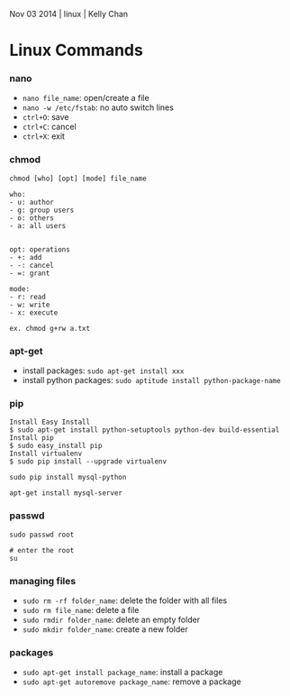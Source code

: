 Nov 03 2014 | linux | Kelly Chan
# Linux Commands

### nano

- `nano file_name`: open/create a file
- `nano -w /etc/fstab`: no auto switch lines
- `ctrl+O`: save
- `ctrl+C`: cancel
- `ctrl+X`: exit

### chmod

    chmod [who] [opt] [mode] file_name
    
    who:
    - u: author
    - g: group users
    - o: others
    - a: all users
    
    
    opt: operations
    - +: add
    - -: cancel
    - =: grant
    
    mode:
    - r: read
    - w: write
    - x: execute
    
    ex. chmod g+rw a.txt


### apt-get

- install packages: `sudo apt-get install xxx`
- install python packages: `sudo aptitude install python-package-name`


### pip

    Install Easy Install
    $ sudo apt-get install python-setuptools python-dev build-essential 
    Install pip
    $ sudo easy_install pip 
    Install virtualenv
    $ sudo pip install --upgrade virtualenv 
    
    sudo pip install mysql-python
    
    apt-get install mysql-server
    
    
### passwd

    sudo passwd root
    
    # enter the root
    su
    
    
### managing files

- `sudo rm -rf folder_name`: delete the folder with all files
- `sudo rm file_name`: delete a file
- `sudo rmdir folder_name`: delete an empty folder
- `sudo mkdir folder_name`: create a new folder


### packages

- `sudo apt-get install package_name`: install a package
- `sudo apt-get autoremove package_name`: remove a package

